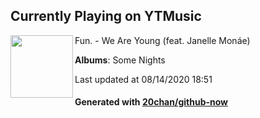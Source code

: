 ## Currently Playing on YTMusic

[<img align="left" width="100" src="https://lh3.googleusercontent.com/d7bJNoH_IybM9ZOI9Q7uQrT-5rBpNwxXFb-DHysqjLzjlwr9NRCmOmwE3Hv61INMN9At6KCYBWVTxKD_">](https://music.youtube.com/channel/UCqR2ATuiV-PN2fWzuRYjcbg)

Fun. - We Are Young (feat. Janelle Monáe)

**Albums**: Some Nights

Last updated at 08/14/2020 18:51

#### Generated with [20chan/github-now](https://github.com/20chan/github-now)


<!--
**20chan/20chan** is a ✨ _special_ ✨ repository because its `README.md` (this file) appears on your GitHub profile.

Here are some ideas to get you started:

- 🔭 I’m currently working on ...
- 🌱 I’m currently learning ...
- 👯 I’m looking to collaborate on ...
- 🤔 I’m looking for help with ...
- 💬 Ask me about ...
- 📫 How to reach me: ...
- 😄 Pronouns: ...
- ⚡ Fun fact: ...
-->
